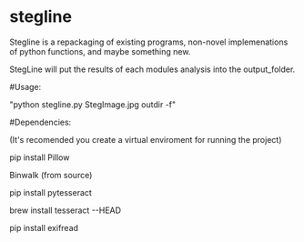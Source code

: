 # stegline
Stegline is a repackaging of existing programs, non-novel implemenations of python functions, and maybe something new.

StegLine will put the results of each modules analysis into the output_folder.

#Usage:

"python stegline.py StegImage.jpg outdir -f"

                    
#Dependencies:

(It's recomended you create a virtual enviroment for running the project)

pip install Pillow

Binwalk (from source)

pip install pytesseract

brew install tesseract --HEAD

pip install exifread

